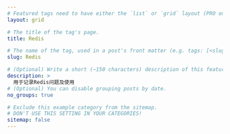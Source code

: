 ```yaml
---
# Featured tags need to have either the `list` or `grid` layout (PRO only).
layout: grid

# The title of the tag's page.
title: Redis

# The name of the tag, used in a post's front matter (e.g. tags: [<slug>]).
slug: Redis

# (Optional) Write a short (~150 characters) description of this featured tag.
description: >
  用于记录Redis问题及使用
# (Optional) You can disable grouping posts by date.
no_groups: true

# Exclude this example category from the sitemap.
# DON'T USE THIS SETTING IN YOUR CATEGORIES!
sitemap: false
---
```

